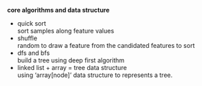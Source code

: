 **core algorithms and data structure**
- quick sort \
    sort samples along feature values
- shuffle \
    random to draw a feature from the candidated features to sort 
- dfs and bfs \
    build a tree using deep first algorithm
- linked list + array = tree data structure \
    using ‘array[node]’ data structure to represents a tree.
